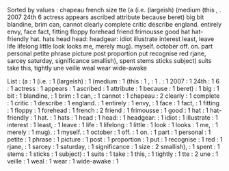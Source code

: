 Sorted by values :
chapeau french size tte (a (i.e. (largeish) (medium (this , . 2007 24th 6 actress appears ascribed attribute because beret) big bit blandine, brim can, cannot clearly complete critic describe england. entirely envy, face fact, fitting floppy forehead friend frimousse good hat hat-friendly hat. hats head head: headgear: idiot illustrate interest least, leave life lifelong little look looks me, merely mug). myself. october off. on. part personal petite phrase picture post proportion put recognise red rjane, sarcey saturday, significance smallish), spent stems sticks subject) suits take this, tightly une veille weal wear wide-awake 

List :
(a : 1
(i.e. : 1
(largeish) : 1
(medium : 1
(this : 1
, : 1
. : 1
2007 : 1
24th : 1
6 : 1
actress : 1
appears : 1
ascribed : 1
attribute : 1
because : 1
beret) : 1
big : 1
bit : 1
blandine, : 1
brim : 1
can, : 1
cannot : 1
chapeau : 2
clearly : 1
complete : 1
critic : 1
describe : 1
england. : 1
entirely : 1
envy, : 1
face : 1
fact, : 1
fitting : 1
floppy : 1
forehead : 1
french : 2
friend : 1
frimousse : 1
good : 1
hat : 1
hat-friendly : 1
hat. : 1
hats : 1
head : 1
head: : 1
headgear: : 1
idiot : 1
illustrate : 1
interest : 1
least, : 1
leave : 1
life : 1
lifelong : 1
little : 1
look : 1
looks : 1
me, : 1
merely : 1
mug). : 1
myself. : 1
october : 1
off. : 1
on. : 1
part : 1
personal : 1
petite : 1
phrase : 1
picture : 1
post : 1
proportion : 1
put : 1
recognise : 1
red : 1
rjane, : 1
sarcey : 1
saturday, : 1
significance : 1
size : 2
smallish), : 1
spent : 1
stems : 1
sticks : 1
subject) : 1
suits : 1
take : 1
this, : 1
tightly : 1
tte : 2
une : 1
veille : 1
weal : 1
wear : 1
wide-awake : 1
